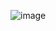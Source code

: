 ![image](https://github.com/tomalexsmith/SQL-Challenges/assets/95169394/0f608aba-d1d5-4323-a4cd-a0f0cdd8b7ee)
